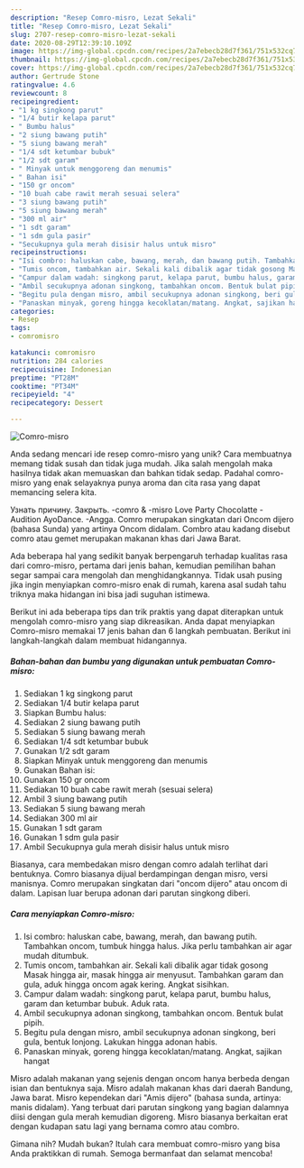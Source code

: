 ```yaml
---
description: "Resep Comro-misro, Lezat Sekali"
title: "Resep Comro-misro, Lezat Sekali"
slug: 2707-resep-comro-misro-lezat-sekali
date: 2020-08-29T12:39:10.109Z
image: https://img-global.cpcdn.com/recipes/2a7ebecb28d7f361/751x532cq70/comro-misro-foto-resep-utama.jpg
thumbnail: https://img-global.cpcdn.com/recipes/2a7ebecb28d7f361/751x532cq70/comro-misro-foto-resep-utama.jpg
cover: https://img-global.cpcdn.com/recipes/2a7ebecb28d7f361/751x532cq70/comro-misro-foto-resep-utama.jpg
author: Gertrude Stone
ratingvalue: 4.6
reviewcount: 8
recipeingredient:
- "1 kg singkong parut"
- "1/4 butir kelapa parut"
- " Bumbu halus"
- "2 siung bawang putih"
- "5 siung bawang merah"
- "1/4 sdt ketumbar bubuk"
- "1/2 sdt garam"
- " Minyak untuk menggoreng dan menumis"
- " Bahan isi"
- "150 gr oncom"
- "10 buah cabe rawit merah sesuai selera"
- "3 siung bawang putih"
- "5 siung bawang merah"
- "300 ml air"
- "1 sdt garam"
- "1 sdm gula pasir"
- "Secukupnya gula merah disisir halus untuk misro"
recipeinstructions:
- "Isi combro: haluskan cabe, bawang, merah, dan bawang putih. Tambahkan oncom, tumbuk hingga halus. Jika perlu tambahkan air agar mudah ditumbuk."
- "Tumis oncom, tambahkan air. Sekali kali dibalik agar tidak gosong Masak hingga air, masak hingga air menyusut. Tambahkan garam dan gula, aduk hingga oncom agak kering. Angkat sisihkan."
- "Campur dalam wadah: singkong parut, kelapa parut, bumbu halus, garam dan ketumbar bubuk. Aduk rata."
- "Ambil secukupnya adonan singkong, tambahkan oncom. Bentuk bulat pipih."
- "Begitu pula dengan misro, ambil secukupnya adonan singkong, beri gula, bentuk lonjong. Lakukan hingga adonan habis."
- "Panaskan minyak, goreng hingga kecoklatan/matang. Angkat, sajikan hangat"
categories:
- Resep
tags:
- comromisro

katakunci: comromisro 
nutrition: 284 calories
recipecuisine: Indonesian
preptime: "PT28M"
cooktime: "PT34M"
recipeyield: "4"
recipecategory: Dessert

---
```



![Comro-misro](https://img-global.cpcdn.com/recipes/2a7ebecb28d7f361/751x532cq70/comro-misro-foto-resep-utama.jpg)

Anda sedang mencari ide resep comro-misro yang unik? Cara membuatnya memang tidak susah dan tidak juga mudah. Jika salah mengolah maka hasilnya tidak akan memuaskan dan bahkan tidak sedap. Padahal comro-misro yang enak selayaknya punya aroma dan cita rasa yang dapat memancing selera kita.

Узнать причину. Закрыть. -comro &amp; -misro Love Party Chocolatte - Audition AyoDance. -Angga. Comro merupakan singkatan dari Oncom dijero (bahasa Sunda) yang artinya Oncom didalam. Combro atau kadang disebut comro atau gemet merupakan makanan khas dari Jawa Barat.

Ada beberapa hal yang sedikit banyak berpengaruh terhadap kualitas rasa dari comro-misro, pertama dari jenis bahan, kemudian pemilihan bahan segar sampai cara mengolah dan menghidangkannya. Tidak usah pusing jika ingin menyiapkan comro-misro enak di rumah, karena asal sudah tahu triknya maka hidangan ini bisa jadi suguhan istimewa.


Berikut ini ada beberapa tips dan trik praktis yang dapat diterapkan untuk mengolah comro-misro yang siap dikreasikan. Anda dapat menyiapkan Comro-misro memakai 17 jenis bahan dan 6 langkah pembuatan. Berikut ini langkah-langkah dalam membuat hidangannya.

<!--inarticleads1-->

##### Bahan-bahan dan bumbu yang digunakan untuk pembuatan Comro-misro:

1. Sediakan 1 kg singkong parut
1. Sediakan 1/4 butir kelapa parut
1. Siapkan  Bumbu halus:
1. Sediakan 2 siung bawang putih
1. Sediakan 5 siung bawang merah
1. Sediakan 1/4 sdt ketumbar bubuk
1. Gunakan 1/2 sdt garam
1. Siapkan  Minyak untuk menggoreng dan menumis
1. Gunakan  Bahan isi:
1. Gunakan 150 gr oncom
1. Sediakan 10 buah cabe rawit merah (sesuai selera)
1. Ambil 3 siung bawang putih
1. Sediakan 5 siung bawang merah
1. Sediakan 300 ml air
1. Gunakan 1 sdt garam
1. Gunakan 1 sdm gula pasir
1. Ambil Secukupnya gula merah disisir halus untuk misro


Biasanya, cara membedakan misro dengan comro adalah terlihat dari bentuknya. Comro biasanya dijual berdampingan dengan misro, versi manisnya. Comro merupakan singkatan dari &#34;oncom dijero&#34; atau oncom di dalam. Lapisan luar berupa adonan dari parutan singkong diberi. 

<!--inarticleads2-->

##### Cara menyiapkan Comro-misro:

1. Isi combro: haluskan cabe, bawang, merah, dan bawang putih. Tambahkan oncom, tumbuk hingga halus. Jika perlu tambahkan air agar mudah ditumbuk.
1. Tumis oncom, tambahkan air. Sekali kali dibalik agar tidak gosong Masak hingga air, masak hingga air menyusut. Tambahkan garam dan gula, aduk hingga oncom agak kering. Angkat sisihkan.
1. Campur dalam wadah: singkong parut, kelapa parut, bumbu halus, garam dan ketumbar bubuk. Aduk rata.
1. Ambil secukupnya adonan singkong, tambahkan oncom. Bentuk bulat pipih.
1. Begitu pula dengan misro, ambil secukupnya adonan singkong, beri gula, bentuk lonjong. Lakukan hingga adonan habis.
1. Panaskan minyak, goreng hingga kecoklatan/matang. Angkat, sajikan hangat


Misro adalah makanan yang sejenis dengan oncom hanya berbeda dengan isian dan bentuknya saja. Misro adalah makanan khas dari daerah Bandung, Jawa barat. Misro kependekan dari &#34;Amis dijero&#34; (bahasa sunda, artinya: manis didalam). Yang terbuat dari parutan singkong yang bagian dalamnya diisi dengan gula merah kemudian digoreng. Misro biasanya berkaitan erat dengan kudapan satu lagi yang bernama comro atau combro. 

Gimana nih? Mudah bukan? Itulah cara membuat comro-misro yang bisa Anda praktikkan di rumah. Semoga bermanfaat dan selamat mencoba!

